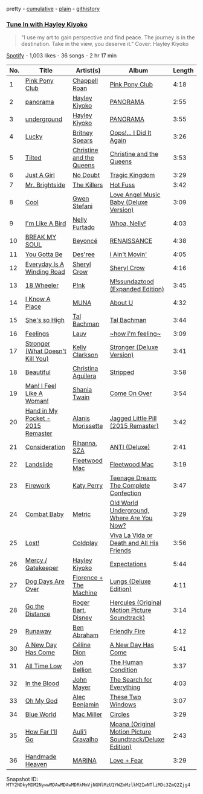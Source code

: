 pretty - [cumulative](/playlists/cumulative/37i9dQZF1DXbxJoqkIi5qT.md) - [plain](/playlists/plain/37i9dQZF1DXbxJoqkIi5qT) - [githistory](https://github.githistory.xyz/mackorone/spotify-playlist-archive/blob/main/playlists/plain/37i9dQZF1DXbxJoqkIi5qT)

### [Tune In with Hayley Kiyoko ](https://open.spotify.com/playlist/37i9dQZF1DXbxJoqkIi5qT)

> "I use my art to gain perspective and find peace\. The journey is in the destination\. Take in the view, you deserve it." Cover: Hayley Kiyoko

[Spotify](https://open.spotify.com/user/spotify) - 1,003 likes - 36 songs - 2 hr 17 min

| No. | Title | Artist(s) | Album | Length |
|---|---|---|---|---|
| 1 | [Pink Pony Club](https://open.spotify.com/track/6IFjVdrrtV3MngDnP89bHM) | [Chappell Roan](https://open.spotify.com/artist/7GlBOeep6PqTfFi59PTUUN) | [Pink Pony Club](https://open.spotify.com/album/3PKq6CrZYLvkNvTLD5DO4x) | 4:18 |
| 2 | [panorama](https://open.spotify.com/track/7CM0JwhONajGpNY2a2KIra) | [Hayley Kiyoko](https://open.spotify.com/artist/3LjhVl7GzYsza1biQjTpaN) | [PANORAMA](https://open.spotify.com/album/2TJlASpVb5tgcEY0RMyZjQ) | 2:55 |
| 3 | [underground](https://open.spotify.com/track/66uhzvDIDLsvFgOKyEHS4e) | [Hayley Kiyoko](https://open.spotify.com/artist/3LjhVl7GzYsza1biQjTpaN) | [PANORAMA](https://open.spotify.com/album/2TJlASpVb5tgcEY0RMyZjQ) | 3:55 |
| 4 | [Lucky](https://open.spotify.com/track/2TTYIwTM2iLC1YOyHuhRMt) | [Britney Spears](https://open.spotify.com/artist/26dSoYclwsYLMAKD3tpOr4) | [Oops!..\. I Did It Again](https://open.spotify.com/album/5PmgtkodFl2Om3hMXONDll) | 3:26 |
| 5 | [Tilted](https://open.spotify.com/track/4U6GYrZi0xvNkUmFitCDED) | [Christine and the Queens](https://open.spotify.com/artist/04vj3iPUiVh5melWr0w3xT) | [Christine and the Queens](https://open.spotify.com/album/5qYhFUAumctJEgm6nFJJfO) | 3:53 |
| 6 | [Just A Girl](https://open.spotify.com/track/5lWRaa0fBxDE5yU91npPq7) | [No Doubt](https://open.spotify.com/artist/0cQbJU1aAzvbEmTuljWLlF) | [Tragic Kingdom](https://open.spotify.com/album/3VekjWskUut57hx6W9wqL8) | 3:29 |
| 7 | [Mr\. Brightside](https://open.spotify.com/track/003vvx7Niy0yvhvHt4a68B) | [The Killers](https://open.spotify.com/artist/0C0XlULifJtAgn6ZNCW2eu) | [Hot Fuss](https://open.spotify.com/album/4piJq7R3gjUOxnYs6lDCTg) | 3:42 |
| 8 | [Cool](https://open.spotify.com/track/469RmLzEsicj8VSn9aIuKV) | [Gwen Stefani](https://open.spotify.com/artist/4yiQZ8tQPux8cPriYMWUFP) | [Love Angel Music Baby \(Deluxe Version\)](https://open.spotify.com/album/3Lqn8M0QxPLIPRJ4nUKTGN) | 3:09 |
| 9 | [I'm Like A Bird](https://open.spotify.com/track/4sUoWHVnJl8z3t4zdqf6xB) | [Nelly Furtado](https://open.spotify.com/artist/2jw70GZXlAI8QzWeY2bgRc) | [Whoa, Nelly!](https://open.spotify.com/album/23pjCUj0AFDWNgh9uto3yR) | 4:03 |
| 10 | [BREAK MY SOUL](https://open.spotify.com/track/5pyoxDZ1PX0KxBxiRVxA4U) | [Beyoncé](https://open.spotify.com/artist/6vWDO969PvNqNYHIOW5v0m) | [RENAISSANCE](https://open.spotify.com/album/6FJxoadUE4JNVwWHghBwnb) | 4:38 |
| 11 | [You Gotta Be](https://open.spotify.com/track/6CU0zWIWVTEnmWpSjVHM93) | [Des'ree](https://open.spotify.com/artist/73ZPfpfg1LBVvDEArK4l5B) | [I Ain't Movin'](https://open.spotify.com/album/1Q9leCDLTJZIMmnXziq8mU) | 4:05 |
| 12 | [Everyday Is A Winding Road](https://open.spotify.com/track/0t6DAi9KEiaWOtgTTXGhD2) | [Sheryl Crow](https://open.spotify.com/artist/4TKTii6gnOnUXQHyuo9JaD) | [Sheryl Crow](https://open.spotify.com/album/3w7TTi80vZApF0rQE5DMYb) | 4:16 |
| 13 | [18 Wheeler](https://open.spotify.com/track/5sCQZfvgRzFqxTFPAd7HOC) | [P!nk](https://open.spotify.com/artist/1KCSPY1glIKqW2TotWuXOR) | [M!ssundaztood \(Expanded Edition\)](https://open.spotify.com/album/57wJKO7qrPw56iOEKhTmg2) | 3:45 |
| 14 | [I Know A Place](https://open.spotify.com/track/0bPSRn4crnh5f1JhELPlyL) | [MUNA](https://open.spotify.com/artist/6xdRb2GypJ7DqnWAI2mHGn) | [About U](https://open.spotify.com/album/0mfj2MrZptbPw7K5Wo4ikY) | 4:32 |
| 15 | [She's so High](https://open.spotify.com/track/7mnGQesk1TzQLzQ9bYWZPR) | [Tal Bachman](https://open.spotify.com/artist/3KEb1kbIZN5jumsjFEWgSW) | [Tal Bachman](https://open.spotify.com/album/3v17hBg9lx5vdJQ8Dfr6OD) | 3:44 |
| 16 | [Feelings](https://open.spotify.com/track/6r3duEAfFTH83DuoywkG20) | [Lauv](https://open.spotify.com/artist/5JZ7CnR6gTvEMKX4g70Amv) | [\~how i'm feeling\~](https://open.spotify.com/album/3ZuE680xhR1A4bCFGvL8mi) | 3:09 |
| 17 | [Stronger \(What Doesn't Kill You\)](https://open.spotify.com/track/6D60klaHqbCl9ySc8VcRss) | [Kelly Clarkson](https://open.spotify.com/artist/3BmGtnKgCSGYIUhmivXKWX) | [Stronger \(Deluxe Version\)](https://open.spotify.com/album/1MNvMtEmMMdBXZBDcFNcWj) | 3:41 |
| 18 | [Beautiful](https://open.spotify.com/track/3TCauNPqFiniaYHBvEVoHG) | [Christina Aguilera](https://open.spotify.com/artist/1l7ZsJRRS8wlW3WfJfPfNS) | [Stripped](https://open.spotify.com/album/2USigX9DhGuAini71XZEEK) | 3:58 |
| 19 | [Man! I Feel Like A Woman!](https://open.spotify.com/track/6sxptembJVty4sNtcPMAVz) | [Shania Twain](https://open.spotify.com/artist/5e4Dhzv426EvQe3aDb64jL) | [Come On Over](https://open.spotify.com/album/4UMe0Ods7kygK6OISasZe9) | 3:54 |
| 20 | [Hand in My Pocket \- 2015 Remaster](https://open.spotify.com/track/2lE7oRoKssULAtbWViL385) | [Alanis Morissette](https://open.spotify.com/artist/6ogn9necmbUdCppmNnGOdi) | [Jagged Little Pill \(2015 Remaster\)](https://open.spotify.com/album/5Ap3F8CxjjsQKZGASDcHNA) | 3:42 |
| 21 | [Consideration](https://open.spotify.com/track/6t90Z9XkdsHD8xMxro6KRP) | [Rihanna](https://open.spotify.com/artist/5pKCCKE2ajJHZ9KAiaK11H), [SZA](https://open.spotify.com/artist/7tYKF4w9nC0nq9CsPZTHyP) | [ANTI \(Deluxe\)](https://open.spotify.com/album/4UlGauD7ROb3YbVOFMgW5u) | 2:41 |
| 22 | [Landslide](https://open.spotify.com/track/5ihS6UUlyQAfmp48eSkxuQ) | [Fleetwood Mac](https://open.spotify.com/artist/08GQAI4eElDnROBrJRGE0X) | [Fleetwood Mac](https://open.spotify.com/album/5VIQ3VaAoRKOEpJ0fewdvo) | 3:19 |
| 23 | [Firework](https://open.spotify.com/track/4lCv7b86sLynZbXhfScfm2) | [Katy Perry](https://open.spotify.com/artist/6jJ0s89eD6GaHleKKya26X) | [Teenage Dream: The Complete Confection](https://open.spotify.com/album/5BvgP623rtvlc0HDcpzquz) | 3:47 |
| 24 | [Combat Baby](https://open.spotify.com/track/7Eb5avO0Ut4p6hAGCaeYEk) | [Metric](https://open.spotify.com/artist/1rCIEwPp5OnXW0ornlSsRl) | [Old World Underground, Where Are You Now?](https://open.spotify.com/album/1OOEOpm5mEmxXlJKhVOFnU) | 3:29 |
| 25 | [Lost!](https://open.spotify.com/track/1STAWoWHYJh2UVUx41pYMD) | [Coldplay](https://open.spotify.com/artist/4gzpq5DPGxSnKTe4SA8HAU) | [Viva La Vida or Death and All His Friends](https://open.spotify.com/album/1CEODgTmTwLyabvwd7HBty) | 3:56 |
| 26 | [Mercy / Gatekeeper](https://open.spotify.com/track/2LNdH3B2gCOw3Uh1jIXG3Z) | [Hayley Kiyoko](https://open.spotify.com/artist/3LjhVl7GzYsza1biQjTpaN) | [Expectations](https://open.spotify.com/album/2oRkkW6ZudviRBd6mx4CfL) | 5:44 |
| 27 | [Dog Days Are Over](https://open.spotify.com/track/1YLJVmuzeM2YSUkCCaTNUB) | [Florence + The Machine](https://open.spotify.com/artist/1moxjboGR7GNWYIMWsRjgG) | [Lungs \(Deluxe Edition\)](https://open.spotify.com/album/2FgknX5e7fJlriQtxvpLhZ) | 4:11 |
| 28 | [Go the Distance](https://open.spotify.com/track/0D1OY0M5A0qD5HGBvFmFid) | [Roger Bart](https://open.spotify.com/artist/4sZw3BLoQ9SniX4mcoh80b), [Disney](https://open.spotify.com/artist/3xvaSlT4xsyk6lY1ESOspO) | [Hercules \(Original Motion Picture Soundtrack\)](https://open.spotify.com/album/1wbY6VUchNsZLaDi22eD3J) | 3:14 |
| 29 | [Runaway](https://open.spotify.com/track/7Blur9E42zXY8KkqXXRV1A) | [Ben Abraham](https://open.spotify.com/artist/3FfbgiZhcCkoiI7IzOwXlI) | [Friendly Fire](https://open.spotify.com/album/2spypN99tWruHzNm3dU6QT) | 4:12 |
| 30 | [A New Day Has Come](https://open.spotify.com/track/6LefIBy3hzTN6Yd1m81gpC) | [Céline Dion](https://open.spotify.com/artist/4S9EykWXhStSc15wEx8QFK) | [A New Day Has Come](https://open.spotify.com/album/1YQ5V21NSxR9ZauQ3RUbfZ) | 5:41 |
| 31 | [All Time Low](https://open.spotify.com/track/0SuLAslEMFZAXf0SwY7syi) | [Jon Bellion](https://open.spotify.com/artist/50JJSqHUf2RQ9xsHs0KMHg) | [The Human Condition](https://open.spotify.com/album/2jJReDZqTuAxr4R0ItimZc) | 3:37 |
| 32 | [In the Blood](https://open.spotify.com/track/77Y57qRJBvkGCUw9qs0qMg) | [John Mayer](https://open.spotify.com/artist/0hEurMDQu99nJRq8pTxO14) | [The Search for Everything](https://open.spotify.com/album/0jZFu2tihRJ65iYAo0oOtP) | 4:03 |
| 33 | [Oh My God](https://open.spotify.com/track/44I5NYJ7CGEcaLOuG2zJsU) | [Alec Benjamin](https://open.spotify.com/artist/5IH6FPUwQTxPSXurCrcIov) | [These Two Windows](https://open.spotify.com/album/3SzqS1H5dj8f450YhV9YbP) | 3:07 |
| 34 | [Blue World](https://open.spotify.com/track/2hwOoMtWPtTSSn6WHV7Vp5) | [Mac Miller](https://open.spotify.com/artist/4LLpKhyESsyAXpc4laK94U) | [Circles](https://open.spotify.com/album/5sY6UIQ32GqwMLAfSNEaXb) | 3:29 |
| 35 | [How Far I'll Go](https://open.spotify.com/track/6mb6lVLNrcUgLnEN8QnDJd) | [Auli'i Cravalho](https://open.spotify.com/artist/5mnS9jJdKQQcRSqFu5YPVe) | [Moana \(Original Motion Picture Soundtrack/Deluxe Edition\)](https://open.spotify.com/album/6pZj4nvx6lV3ulIK3BSjvs) | 2:43 |
| 36 | [Handmade Heaven](https://open.spotify.com/track/554KgAoTw8cGS40oSbmTeG) | [MARINA](https://open.spotify.com/artist/6CwfuxIqcltXDGjfZsMd9A) | [Love + Fear](https://open.spotify.com/album/0CUxS3KfHNuDpUUjbAewV3) | 3:29 |

Snapshot ID: `MTY2NDkyMDM2NywwMDAwMDAwMDRkMmVjNGNlMzU1YWZmMzlkM2IwNTliMDc3ZmQ2Zjg4`
